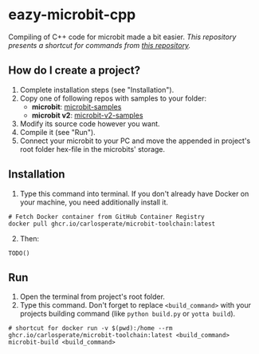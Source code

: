 # eazy-microbit-cpp
Compiling of C++ code for microbit made a bit easier.
_This repository presents a shortcut for commands from [this repository](https://github.com/carlosperate/docker-microbit-toolchain)._


## How do I create a project?
1. Complete installation steps (see "Installation").
2. Copy one of following repos with samples to your folder:
    - **microbit**: [microbit-samples](https://github.com/lancaster-university/microbit-samples)
    - **microbit v2**: [microbit-v2-samples](https://github.com/lancaster-university/microbit-v2-samples)
3. Modify its source code however you want.
4. Compile it (see "Run").
5. Connect your microbit to your PC and move the appended in project's root folder hex-file in the microbits' storage.


## Installation
1. Type this command into terminal. If you don't already have Docker on your machine, you need additionally install it.
```
# Fetch Docker container from GitHub Container Registry
docker pull ghcr.io/carlosperate/microbit-toolchain:latest
```
2. Then:
```
TODO()
```

## Run
1. Open the terminal from project's root folder.
2. Type this command. Don't forget to replace ``<build_command>`` with your projects building command (like ``python build.py`` or ``yotta build``).
```
# shortcut for docker run -v $(pwd):/home --rm ghcr.io/carlosperate/microbit-toolchain:latest <build_command>
microbit-build <build_command>
```
